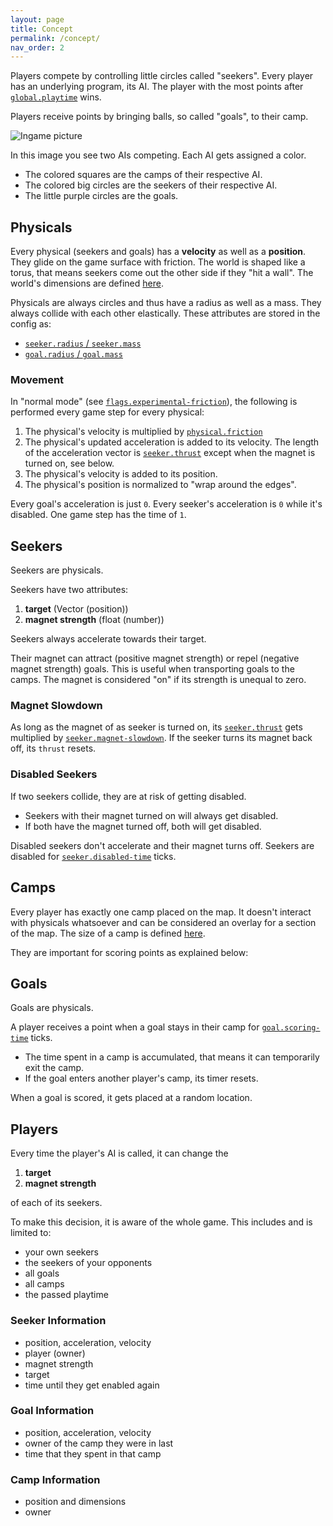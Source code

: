 ```yaml
---
layout: page
title: Concept
permalink: /concept/
nav_order: 2
---
```


Players compete by controlling little circles called "seekers". Every player has an underlying program, its AI. The player with the most points after [`global.playtime`](https://github.com/seekers-dev/seekers/wiki/Configuration#global) wins.

Players receive points by bringing balls, so called "goals", to their camp.

![Ingame picture](https://user-images.githubusercontent.com/37810842/207417325-30e82c8b-b53b-44e7-9d41-ca431dc579e2.png)

In this image you see two AIs competing. Each AI gets assigned a color. 
* The colored squares are the camps of their respective AI.
* The colored big circles are the seekers of their respective AI.
* The little purple circles are the goals.

## Physicals

Every physical (seekers and goals) has a **velocity** as well as a **position**. They glide on the game surface with friction. The world is shaped like a torus, that means seekers come out the other side if they "hit a wall". The world's dimensions are defined [here](config#map).

Physicals are always circles and thus have a radius as well as a mass. They always collide with each other elastically. These attributes are stored in the config as:
* [`seeker.radius` / `seeker.mass`](config#seeker)
* [`goal.radius` / `goal.mass`](config#goal)

### Movement

In "normal mode" (see [`flags.experimental-friction`](config#flags)), the following is performed every game step for every physical:
1. The physical's velocity is multiplied by [`physical.friction`](config#physical)
2. The physical's updated acceleration is added to its velocity. The length of the acceleration vector is [`seeker.thrust`](config#seeker) except when the magnet is turned on, see below. 
3. The physical's velocity is added to its position.
4. The physical's position is normalized to "wrap around the edges".

Every goal's acceleration is just `0`.
Every seeker's acceleration is `0` while it's disabled.
One game step has the time of `1`.

## Seekers

Seekers are physicals.

Seekers have two attributes:
1. **target** (Vector (position))
2. **magnet strength** (float (number))

Seekers always accelerate towards their target.

Their magnet can attract (positive magnet strength) or repel (negative magnet strength) goals. This is useful when transporting goals to the camps.
The magnet is considered "on" if its strength is unequal to zero.

### Magnet Slowdown

As long as the magnet of as seeker is turned on, its [`seeker.thrust`](config#seeker) gets multiplied by [`seeker.magnet-slowdown`](config#seeker). If the seeker turns its magnet back off, its `thrust` resets.

### Disabled Seekers

If two seekers collide, they are at risk of getting disabled.
* Seekers with their magnet turned on will always get disabled.
* If both have the magnet turned off, both will get disabled.

Disabled seekers don't accelerate and their magnet turns off. Seekers are disabled for [`seeker.disabled-time`](config#seeker) ticks.

## Camps

Every player has exactly one camp placed on the map. It doesn't interact with physicals whatsoever and can be considered an overlay for a section of the map. 
The size of a camp is defined [here](config#camp).

They are important for scoring points as explained below:

## Goals

Goals are physicals. 

A player receives a point when a goal stays in their camp for [`goal.scoring-time`](config#goal) ticks.
* The time spent in a camp is accumulated, that means it can temporarily exit the camp.
* If the goal enters another player's camp, its timer resets.

When a goal is scored, it gets placed at a random location.

## Players

Every time the player's AI is called, it can change the
1. **target**
2. **magnet strength**

of each of its seekers. 

To make this decision, it is aware of the whole game. This includes and is limited to:
* your own seekers
* the seekers of your opponents
* all goals
* all camps
* the passed playtime

### Seeker Information

* position, acceleration, velocity
* player (owner)
* magnet strength
* target
* time until they get enabled again

### Goal Information

* position, acceleration, velocity
* owner of the camp they were in last
* time that they spent in that camp

### Camp Information

* position and dimensions
* owner 
